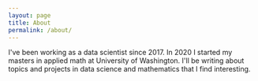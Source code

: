 ```yaml
---
layout: page
title: About
permalink: /about/
---
```


I've been working as a data scientist since 2017. In 2020 I started my masters
in applied math at University of Washington. I'll be writing about topics and projects in
data science and mathematics that I find interesting.